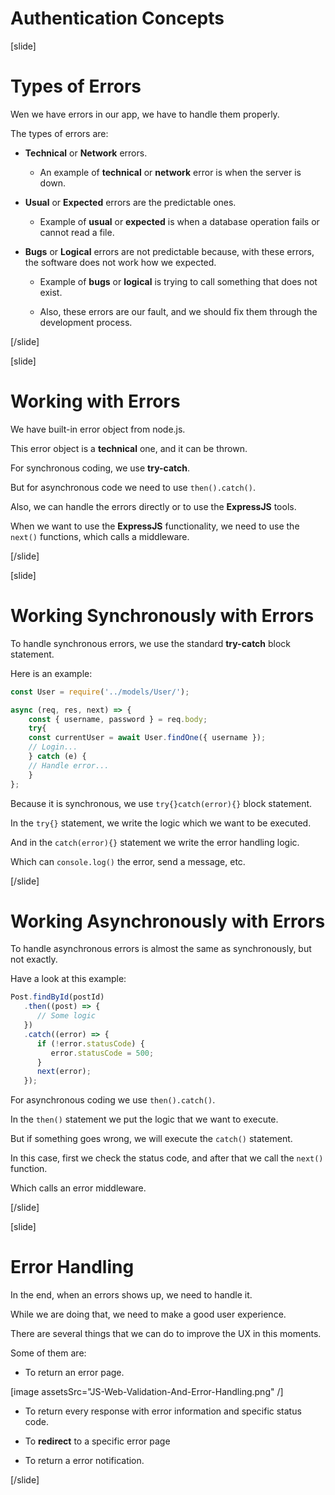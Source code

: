 # Authentication Concepts

[slide]

# Types of Errors

Wen we have errors in our app, we have to handle them properly.

The types of errors are:

- **Technical** or **Network** errors.

   - An example of **technical** or **network** error is when the server is down.

- **Usual** or **Expected** errors are the predictable ones.

   - Example of **usual** or **expected** is when a database operation fails or cannot read a file.

- **Bugs** or **Logical** errors are not predictable because, with these errors, the software does not work how we expected.

   - Example of **bugs** or **logical** is trying to call something that does not exist.

   - Also, these errors are our fault, and we should fix them through the development process.

[/slide]

[slide]

# Working with Errors

We have built\-in error object from node.js.

This error object is a **technical** one, and it can be thrown.

For synchronous coding, we use **try\-catch**.

But for asynchronous code we need to use `then().catch()`.

Also, we can handle the errors directly or to use the **ExpressJS** tools.

When we want to use the **ExpressJS** functionality, we need to use the `next()` functions, which calls a middleware.

[/slide]

[slide]

# Working Synchronously with Errors

To handle synchronous errors, we use the standard **try\-catch** block statement.

Here is an example:

```js
const User = require('../models/User/');

async (req, res, next) => {
    const { username, password } = req.body;
    try{
	const currentUser = await User.findOne({ username });
	// Login...
    } catch (e) {
    // Handle error...
    }
};
```

Because it is synchronous, we use `try{}catch(error){}` block statement.

In the `try{}` statement, we write the logic which we want to be executed.

And in the `catch(error){}` statement we write the error handling logic.

Which can `console.log()` the error, send a message, etc.

[/slide]

# Working Asynchronously with Errors

To handle asynchronous errors is almost the same as synchronously, but not exactly.

Have a look at this example:

```js
Post.findById(postId)
   .then((post) => {
      // Some logic
   })
   .catch((error) => {
      if (!error.statusCode) {
         error.statusCode = 500;
      }
      next(error);
   });
```

For asynchronous coding we use `then().catch()`.

In the `then()` statement we put the logic that we want to execute.

But if something goes wrong, we will execute the `catch()` statement.

In this case, first we check the status code, and after that we call the `next()` function.

Which calls an error middleware.

[/slide]

[slide]

# Error Handling

In the end, when an errors shows up, we need to handle it.

While we are doing that, we need to make a good user experience.

There are several things that we can do to improve the UX in this moments.

Some of them are:

- To return an error page.

[image assetsSrc="JS-Web-Validation-And-Error-Handling.png" /]

- To return every response with error information and specific status code.

- To **redirect** to a specific error page

- To return a error notification.

[/slide]
